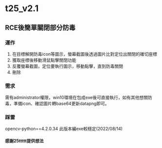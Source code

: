 # t25_v2.1

## RCE後簡單關閉部分防毒

### 運作
1. 在目標解開防毒icon等圖示，螢幕截圖後透過圖片比對定位出關閉的確切座標
2. 獲取座標後移動滑鼠點擊關閉功能
3. 反覆螢幕截圖，定位要執行圖示，移動點擊，直到防毒關閉
4. 刪除

### 需求
需有administrator權限，win10環境在包成exe後可直接執行，如有其他想關防毒，準備icon、確認圖片轉base64更新datapng即可。

### 踩雷
opencv-python==4.2.0.34 此版本編exe較穩定(2022/08/14)

#### 感謝25ttttt提供想法
